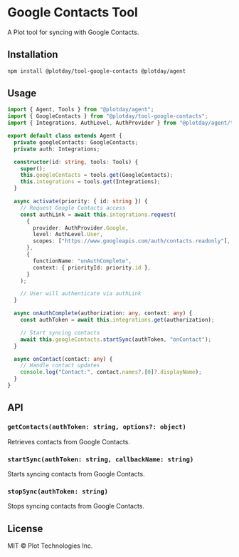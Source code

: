 # Google Contacts Tool

A Plot tool for syncing with Google Contacts.

## Installation

```bash
npm install @plotday/tool-google-contacts @plotday/agent
```

## Usage

```typescript
import { Agent, Tools } from "@plotday/agent";
import { GoogleContacts } from "@plotday/tool-google-contacts";
import { Integrations, AuthLevel, AuthProvider } from "@plotday/agent/tools/integrations";

export default class extends Agent {
  private googleContacts: GoogleContacts;
  private auth: Integrations;

  constructor(id: string, tools: Tools) {
    super();
    this.googleContacts = tools.get(GoogleContacts);
    this.integrations = tools.get(Integrations);
  }

  async activate(priority: { id: string }) {
    // Request Google Contacts access
    const authLink = await this.integrations.request(
      {
        provider: AuthProvider.Google,
        level: AuthLevel.User,
        scopes: ["https://www.googleapis.com/auth/contacts.readonly"],
      },
      {
        functionName: "onAuthComplete",
        context: { priorityId: priority.id },
      }
    );

    // User will authenticate via authLink
  }

  async onAuthComplete(authorization: any, context: any) {
    const authToken = await this.integrations.get(authorization);

    // Start syncing contacts
    await this.googleContacts.startSync(authToken, "onContact");
  }

  async onContact(contact: any) {
    // Handle contact updates
    console.log("Contact:", contact.names?.[0]?.displayName);
  }
}
```

## API

### `getContacts(authToken: string, options?: object)`

Retrieves contacts from Google Contacts.

### `startSync(authToken: string, callbackName: string)`

Starts syncing contacts from Google Contacts.

### `stopSync(authToken: string)`

Stops syncing contacts from Google Contacts.

## License

MIT © Plot Technologies Inc.
